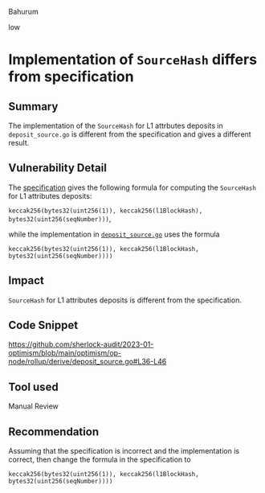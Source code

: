 Bahurum

low

# Implementation of `SourceHash` differs from specification

## Summary
The implementation of the `SourceHash` for L1 attrbutes deposits in `deposit_source.go` is different from the specification and gives a different result.

## Vulnerability Detail
The [specification](https://github.com/ethereum-optimism/optimism/blob/f30376825c82f62b846590487fe46b7435213d37/specs/deposits.md#source-hash-computation) gives the following formula for computing the `SourceHash` for L1 attributes deposits:

`keccak256(bytes32(uint256(1)), keccak256(l1BlockHash), bytes32(uint256(seqNumber)))`,

while the implementation in [`deposit_source.go`](https://github.com/sherlock-audit/2023-01-optimism/blob/main/optimism/op-node/rollup/derive/deposit_source.go#L36-L46) uses the formula

`keccak256(bytes32(uint256(1)), keccak256(l1BlockHash, bytes32(uint256(seqNumber))))`

## Impact
`SourceHash` for L1 attributes deposits is different from the specification.

## Code Snippet
https://github.com/sherlock-audit/2023-01-optimism/blob/main/optimism/op-node/rollup/derive/deposit_source.go#L36-L46

## Tool used

Manual Review

## Recommendation
Assuming that the specification is incorrect and the implementation is correct, then change the formula in the specification to

`keccak256(bytes32(uint256(1)), keccak256(l1BlockHash, bytes32(uint256(seqNumber))))`
